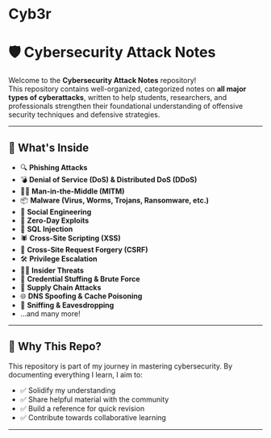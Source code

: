 # Cyb3r
# 🛡️ Cybersecurity Attack Notes

Welcome to the **Cybersecurity Attack Notes** repository!  
This repository contains well-organized, categorized notes on **all major types of cyberattacks**, written to help students, researchers, and professionals strengthen their foundational understanding of offensive security techniques and defensive strategies.

---

## 📘  What's Inside

- 🔍 **Phishing Attacks**
- 💣 **Denial of Service (DoS) & Distributed DoS (DDoS)**
- 🏴‍☠️ **Man-in-the-Middle (MITM)**
- 📦 **Malware (Virus, Worms, Trojans, Ransomware, etc.)**
- 🧠 **Social Engineering**
- 🧬 **Zero-Day Exploits**
- 🐍 **SQL Injection**
- 🕷️ **Cross-Site Scripting (XSS)**
- 🧿 **Cross-Site Request Forgery (CSRF)**
- 🛠️ **Privilege Escalation**
- 🕵️‍♂️ **Insider Threats**
- 💾 **Credential Stuffing & Brute Force**
- 🧱 **Supply Chain Attacks**
- 🌐 **DNS Spoofing & Cache Poisoning**
- 📡 **Sniffing & Eavesdropping**
- ...and many more!

---

## 📌 Why This Repo?

This repository is part of my journey in mastering cybersecurity. By documenting everything I learn, I aim to:

- ✅ Solidify my understanding  
- ✅ Share helpful material with the community  
- ✅ Build a reference for quick revision  
- ✅ Contribute towards collaborative learning

---
